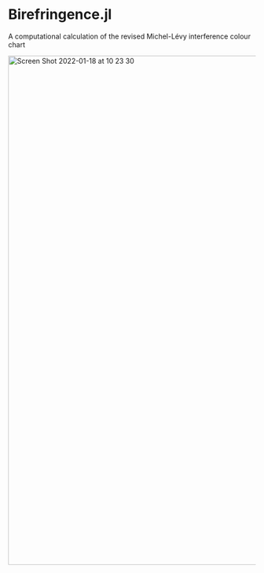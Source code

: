 # Birefringence.jl
A computational calculation of the revised Michel-Lévy interference colour chart

<img width="1035" alt="Screen Shot 2022-01-18 at 10 23 30" src="https://user-images.githubusercontent.com/38541020/150920010-4e668a3c-7c0c-4d3f-8ab7-4f661f020844.png">
